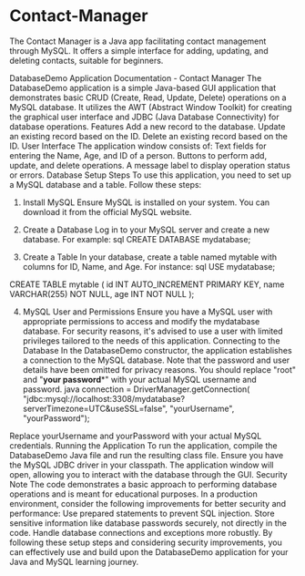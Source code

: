 # Contact-Manager
The Contact Manager is a Java app facilitating contact management through MySQL. It offers a simple interface for adding, updating, and deleting contacts, suitable for beginners.


DatabaseDemo Application Documentation - Contact Manager
The DatabaseDemo application is a simple Java-based GUI application that demonstrates basic CRUD (Create, Read, Update, Delete) operations on a MySQL database. It utilizes the AWT (Abstract Window Toolkit) for creating the graphical user interface and JDBC (Java Database Connectivity) for database operations.
Features
Add a new record to the database.
Update an existing record based on the ID.
Delete an existing record based on the ID.
User Interface
The application window consists of:
Text fields for entering the Name, Age, and ID of a person.
Buttons to perform add, update, and delete operations.
A message label to display operation status or errors.
Database Setup Steps
To use this application, you need to set up a MySQL database and a table. Follow these steps:
1. Install MySQL
Ensure MySQL is installed on your system. You can download it from the official MySQL website.
2. Create a Database
Log in to your MySQL server and create a new database. For example:
sql
CREATE DATABASE mydatabase;

3. Create a Table
In your database, create a table named mytable with columns for ID, Name, and Age. For instance:
sql
USE mydatabase;

CREATE TABLE mytable (
    id INT AUTO_INCREMENT PRIMARY KEY,
    name VARCHAR(255) NOT NULL,
    age INT NOT NULL
);

4. MySQL User and Permissions
Ensure you have a MySQL user with appropriate permissions to access and modify the mydatabase database. For security reasons, it's advised to use a user with limited privileges tailored to the needs of this application.
Connecting to the Database
In the DatabaseDemo constructor, the application establishes a connection to the MySQL database. Note that the password and user details have been omitted for privacy reasons. You should replace "root" and "****your password*****" with your actual MySQL username and password.
java
connection = DriverManager.getConnection(
    "jdbc:mysql://localhost:3308/mydatabase?serverTimezone=UTC&useSSL=false",
    "yourUsername", "yourPassword");

Replace yourUsername and yourPassword with your actual MySQL credentials.
Running the Application
To run the application, compile the DatabaseDemo Java file and run the resulting class file. Ensure you have the MySQL JDBC driver in your classpath. The application window will open, allowing you to interact with the database through the GUI.
Security Note
The code demonstrates a basic approach to performing database operations and is meant for educational purposes. In a production environment, consider the following improvements for better security and performance:
Use prepared statements to prevent SQL injection.
Store sensitive information like database passwords securely, not directly in the code.
Handle database connections and exceptions more robustly.
By following these setup steps and considering security improvements, you can effectively use and build upon the DatabaseDemo application for your Java and MySQL learning journey.

